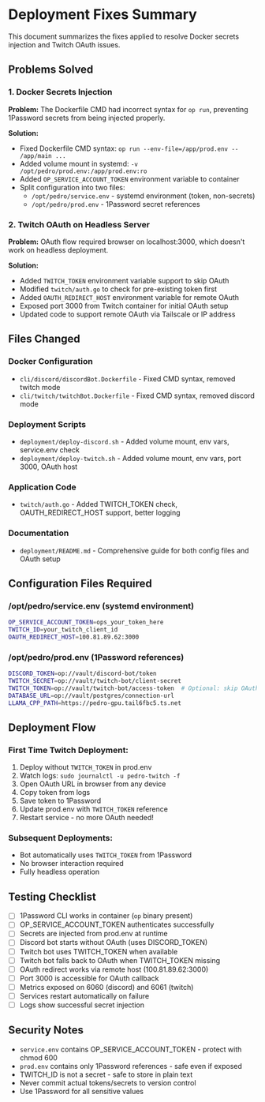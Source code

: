 # Deployment Fixes Summary

This document summarizes the fixes applied to resolve Docker secrets injection and Twitch OAuth issues.

## Problems Solved

### 1. Docker Secrets Injection
**Problem:** The Dockerfile CMD had incorrect syntax for `op run`, preventing 1Password secrets from being injected properly.

**Solution:**
- Fixed Dockerfile CMD syntax: `op run --env-file=/app/prod.env -- /app/main ...`
- Added volume mount in systemd: `-v /opt/pedro/prod.env:/app/prod.env:ro`
- Added `OP_SERVICE_ACCOUNT_TOKEN` environment variable to container
- Split configuration into two files:
  - `/opt/pedro/service.env` - systemd environment (token, non-secrets)
  - `/opt/pedro/prod.env` - 1Password secret references

### 2. Twitch OAuth on Headless Server
**Problem:** OAuth flow required browser on localhost:3000, which doesn't work on headless deployment.

**Solution:**
- Added `TWITCH_TOKEN` environment variable support to skip OAuth
- Modified `twitch/auth.go` to check for pre-existing token first
- Added `OAUTH_REDIRECT_HOST` environment variable for remote OAuth
- Exposed port 3000 from Twitch container for initial OAuth setup
- Updated code to support remote OAuth via Tailscale or IP address

## Files Changed

### Docker Configuration
- `cli/discord/discordBot.Dockerfile` - Fixed CMD syntax, removed twitch mode
- `cli/twitch/twitchBot.Dockerfile` - Fixed CMD syntax, removed discord mode

### Deployment Scripts
- `deployment/deploy-discord.sh` - Added volume mount, env vars, service.env check
- `deployment/deploy-twitch.sh` - Added volume mount, env vars, port 3000, OAuth host

### Application Code
- `twitch/auth.go` - Added TWITCH_TOKEN check, OAUTH_REDIRECT_HOST support, better logging

### Documentation
- `deployment/README.md` - Comprehensive guide for both config files and OAuth setup

## Configuration Files Required

### /opt/pedro/service.env (systemd environment)
```bash
OP_SERVICE_ACCOUNT_TOKEN=ops_your_token_here
TWITCH_ID=your_twitch_client_id
OAUTH_REDIRECT_HOST=100.81.89.62:3000
```

### /opt/pedro/prod.env (1Password references)
```bash
DISCORD_TOKEN=op://vault/discord-bot/token
TWITCH_SECRET=op://vault/twitch-bot/client-secret
TWITCH_TOKEN=op://vault/twitch-bot/access-token  # Optional: skip OAuth
DATABASE_URL=op://vault/postgres/connection-url
LLAMA_CPP_PATH=https://pedro-gpu.tail6fbc5.ts.net
```

## Deployment Flow

### First Time Twitch Deployment:
1. Deploy without `TWITCH_TOKEN` in prod.env
2. Watch logs: `sudo journalctl -u pedro-twitch -f`
3. Open OAuth URL in browser from any device
4. Copy token from logs
5. Save token to 1Password
6. Update prod.env with `TWITCH_TOKEN` reference
7. Restart service - no more OAuth needed!

### Subsequent Deployments:
- Bot automatically uses `TWITCH_TOKEN` from 1Password
- No browser interaction required
- Fully headless operation

## Testing Checklist

- [ ] 1Password CLI works in container (`op` binary present)
- [ ] OP_SERVICE_ACCOUNT_TOKEN authenticates successfully
- [ ] Secrets are injected from prod.env at runtime
- [ ] Discord bot starts without OAuth (uses DISCORD_TOKEN)
- [ ] Twitch bot uses TWITCH_TOKEN when available
- [ ] Twitch bot falls back to OAuth when TWITCH_TOKEN missing
- [ ] OAuth redirect works via remote host (100.81.89.62:3000)
- [ ] Port 3000 is accessible for OAuth callback
- [ ] Metrics exposed on 6060 (discord) and 6061 (twitch)
- [ ] Services restart automatically on failure
- [ ] Logs show successful secret injection

## Security Notes

- `service.env` contains OP_SERVICE_ACCOUNT_TOKEN - protect with chmod 600
- `prod.env` contains only 1Password references - safe even if exposed
- TWITCH_ID is not a secret - safe to store in plain text
- Never commit actual tokens/secrets to version control
- Use 1Password for all sensitive values